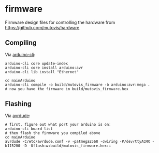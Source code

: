 # firmware
Firmware design files for controlling the hardware from https://github.com/mutovis/hardware

## Compiling
Via [arduino-cli](https://github.com/arduino/arduino-cli):
```
arduino-cli core update-index
arduino-cli core install arduino:avr
arduino-cli lib install "Ethernet"

cd mainArduino
arduino-cli compile -o build/mutovis_firmware -b arduino:avr:mega .
# now you have the firmware in build/mutovis_firmware.hex
```

## Flashing
Via [avrdude](http://www.nongnu.org/avrdude/):
```
# first, figure out what port your arduino is on:
arduino-cli board list
# then flash the firmware you compiled above
cd mainArduino
avrdude -C/etc/avrdude.conf -v -patmega2560 -cwiring -P/dev/ttyACMX -b115200 -D -Uflash:w:build/mutovis_firmware.hex:i
```
